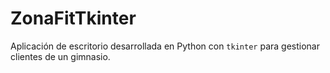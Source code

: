 # ZonaFitTkinter
Aplicación de escritorio desarrollada en Python con `tkinter` para gestionar clientes de un gimnasio.
